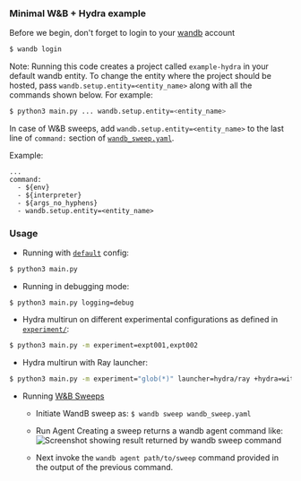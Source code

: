 ### Minimal W&B + Hydra example

Before we begin, don't forget to login to your [wandb](wandb.ai) account

```bash
$ wandb login
```

Note: Running this code creates a project called `example-hydra` in your default wandb entity. To change the entity where the project should be hosted, pass `wandb.setup.entity=<entity_name>` along with all the commands shown below. For example:
```bash
$ python3 main.py ... wandb.setup.entity=<entity_name>
```

In case of W&B sweeps, add `wandb.setup.entity=<entity_name>` to the last line of `command:` section of [`wandb_sweep.yaml`](wandb_sweep.yaml).

Example:
```
...
command:
  - ${env}
  - ${interpreter}
  - ${args_no_hyphens}
  - wandb.setup.entity=<entity_name>
```


### Usage
- Running with [`default`](configs/defaults.yaml) config:
```bash
$ python3 main.py
```
- Running in debugging mode:
```
$ python3 main.py logging=debug
```

- Hydra multirun on different experimental configurations as defined in [`experiment/`](configs/experiment):
```bash
$ python3 main.py -m experiment=expt001,expt002
```

- Hydra multirun with Ray launcher:
```bash
$ python3 main.py -m experiment="glob(*)" launcher=hydra/ray +hydra=with_ray
```

- Running [W&B Sweeps](https://wandb.com/sweeps)
  - Initiate WandB sweep as: `$ wandb sweep wandb_sweep.yaml`

  - Run Agent
  Creating a sweep returns a wandb agent command like:
  ![Screenshot showing result returned by wandb sweep command](https://user-images.githubusercontent.com/13994201/153241187-dfa308b6-c52e-4f0a-9f4d-f47b356b1088.png)
  - Next invoke the `wandb agent path/to/sweep` command provided in the output of the previous command.

